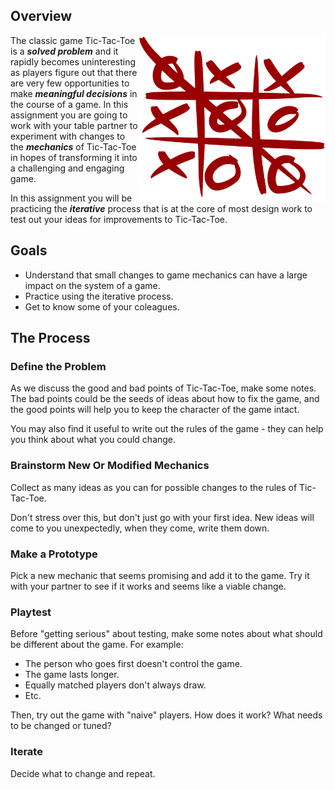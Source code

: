 ## Overview

[slides]: <>
[template]: <https://docs.google.com/document/d/1y_arThQnls5t8mO0lYdUx9dvyQ5qvOsmXzMaxIGe3wc/edit?usp=sharing>

<img src="assets/tic-tac-toe.svg" width="300px" align="right">

The classic game Tic-Tac-Toe is a ***solved problem*** and it rapidly becomes uninteresting as players figure out that there are very few opportunities to make ***meaningful decisions*** in the course of a game. In this assignment you are going to work with your table partner to experiment with changes to the ***mechanics*** of Tic-Tac-Toe in hopes of transforming it into a challenging and engaging game.

In this assignment you will be practicing the ***iterative*** process that is at the core of most design work to test out your ideas for improvements to Tic-Tac-Toe.

## Goals
* Understand that small changes to game mechanics can have a large impact on the system of a game.
* Practice using the iterative process.
* Get to know some of your coleagues.

## The Process

### Define the Problem

As we discuss the good and bad points of Tic-Tac-Toe, make some notes. The bad points could be the seeds of ideas about how to fix the game, and the good points will help you to keep the character of the game intact.

You may also find it useful to write out the rules of the game - they can help you think about what you could change.

### Brainstorm New Or Modified Mechanics

Collect as many ideas as you can for possible changes to the rules of Tic-Tac-Toe.

Don't stress over this, but don't just go with your first idea. New ideas will come to you unexpectedly, when they come, write them down.

### Make a Prototype

Pick a new mechanic that seems promising and add it to the game. Try it with your partner to see if it works and seems like a viable change.

### Playtest

Before "getting serious" about testing, make some notes about what should be different about the game. For example:
- The person who goes first doesn't control the game.
- The game lasts longer.
- Equally matched players don't always draw.
- Etc.

Then, try out the game with "naive" players. How does it work? What needs to be changed or tuned?

### Iterate

Decide what to change and repeat.

<!--

## Understand the Mechanics

1. Develop a common understanding of the rules of Tic-Tac-Toe - I'll write them on the board, but you should also be reconding them in your notes.
1. Why is Tic-Tac-Toe a "solved problem?"
1. What changes could we make to make the game more engaging and challenging - to increase the "meaningfulness" of the player's decisions?

Then discuss why Tic-Tac-Toe always ends in a draw for most players. Have the class brainstorm what they might modify in order to change the game: the grid size and shape, the number of players, the winning conditions, the things you can do on a turn, etc.

## Modify!
Pairs of students try to redesign the game in order to increase the space of possibility of the game – to make it more interesting to play than the “solved problem” of classic Tic-Tac-Toe.

As they design, have them change as little as possible – one, two, or three rules at the most. They should follow the iterative process of making small changes, playing their modified version, analyzing how they affected the game, and then redesigning again.

Finally, groups can share their modifications with the class, and what did and didn’t work. If there are too many groups for everyone to share, then pairs of groups can play each others’ games and discuss. -->

